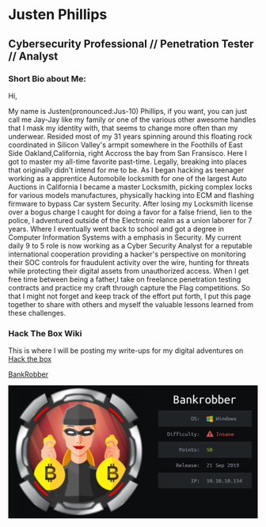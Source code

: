 # Justen Phillips
## Cybersecurity Professional // Penetration Tester // Analyst
### Short Bio about Me:
Hi,

My name is Justen(pronounced:Jus-10) Phillips, if you want, you can just call me Jay-Jay like my family or one of the various other awesome handles that I mask my identity with, that seems to change more often than my underwear. Resided most of my 31 years spinning around this floating rock coordinated in Silicon Valley's armpit somewhere in the Foothills of East Side Oakland,California, right Accross the bay from San Fransisco. Here I got to master my all-time favorite past-time. Legally, breaking into places that originally didn't intend for me to be. As I began hacking as teenager working as a apprentice Automobile locksmith for one of the largest Auto Auctions in California I became a master Locksmith, picking complex locks for various models manufactures, physically hacking into ECM and flashing firmware to bypass Car system Security. After losing my Locksmith license over a bogus charge I caught for doing a favor for a false friend, lien to the police, I adventured outside of the Electronic realm as a union laborer for 7 years. Where I eventually went back to school and got a degree in Computer Information Systems with a emphasis in Security. My current daily 9 to 5 role is now working as a Cyber Security Analyst for a reputable international cooperation providing a hacker's perspective on monitoring their SOC controls for fraudulent activity over the wire, hunting for threats while protecting their digital assets from unauthorized access. When I get free time between being a father,I take on freelance penetration testing contracts and practice my craft through capture the Flag competitions. So that I might not forget and keep track of the effort put forth, I put this page together to share with others and myself the valuable lessons learned from these challenges.  


### Hack The Box Wiki
This is where I will be posting my write-ups for my digital adventures on [Hack the box](https://hackthebox.eu)

[BankRobber](bankrobber.md)

![bankrobber.md](0_LJx7T2nwjYpeVHXe.jpeg)


